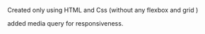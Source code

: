 Created only using HTML and Css (without any flexbox and grid ) 

added media query for responsiveness. 